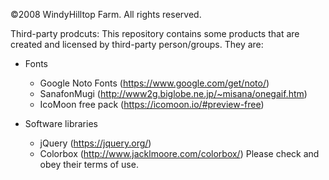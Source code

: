 &copy;2008 WindyHilltop Farm. All rights reserved.

Third-party prodcuts: 
This repository contains some products that are created and licensed by third-party person/groups.
They are:
- Fonts
    - Google Noto Fonts (https://www.google.com/get/noto/)
    - SanafonMugi (http://www2g.biglobe.ne.jp/~misana/onegaif.htm)
    - IcoMoon free pack (https://icomoon.io/#preview-free)
    
- Software libraries
   - jQuery (https://jquery.org/)
   - Colorbox (http://www.jacklmoore.com/colorbox/)
Please check and obey their terms of use.
